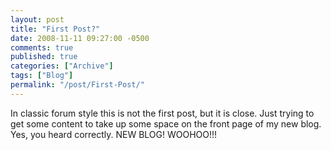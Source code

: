 ```yaml
---
layout: post
title: "First Post?"
date: 2008-11-11 09:27:00 -0500
comments: true
published: true
categories: ["Archive"]
tags: ["Blog"]
permalink: "/post/First-Post/"
---
```

<!-- more -->



<p>In classic forum style this is not the first post, but it is close. Just trying to get some content to take up some space on the front page of my new blog. Yes, you heard correctly. NEW BLOG! WOOHOO!!!</p>
